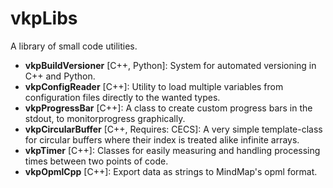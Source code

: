 # vkpLibs
A library of small code utilities.

* **vkpBuildVersioner** [C++, Python]: System for automated versioning in C++ and Python.
* **vkpConfigReader** [C++]: Utility to load multiple variables from configuration files directly to the wanted types.
* **vkpProgressBar** [C++]: A class to create custom progress bars in the stdout, to monitorprogress graphically.
* **vkpCircularBuffer** [C++, Requires: CECS]: A very simple template-class for circular buffers where their index is treated alike infinite arrays.
* **vkpTimer** [C++]: Classes for easily measuring and handling processing times between two points of code.
* **vkpOpmlCpp** [C++]: Export data as strings to MindMap's opml format.


